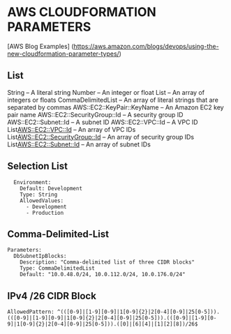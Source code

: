 # AWS CLOUDFORMATION PARAMETERS
[AWS Blog Examples]
(https://aws.amazon.com/blogs/devops/using-the-new-cloudformation-parameter-types/)

## List
String – A literal string
Number – An integer or float
List<Number> – An array of integers or floats
CommaDelimitedList – An array of literal strings that are separated by commas
AWS::EC2::KeyPair::KeyName – An Amazon EC2 key pair name
AWS::EC2::SecurityGroup::Id – A security group ID
AWS::EC2::Subnet::Id – A subnet ID
AWS::EC2::VPC::Id – A VPC ID
List<AWS::EC2::VPC::Id> – An array of VPC IDs
List<AWS::EC2::SecurityGroup::Id> – An array of security group IDs
List<AWS::EC2::Subnet::Id> – An array of subnet IDs

## Selection List
```
  Environment:
    Default: Development
    Type: String
    AllowedValues:
      - Development
      - Production
```

## Comma-Delimited-List
```
Parameters:
  DbSubnetIpBlocks:
    Description: "Comma-delimited list of three CIDR blocks"
    Type: CommaDelimitedList
    Default: "10.0.48.0/24, 10.0.112.0/24, 10.0.176.0/24"
```

## IPv4 /26 CIDR Block
```
AllowedPattern: ^(([0-9]|[1-9][0-9]|1[0-9]{2}|2[0-4][0-9]|25[0-5])).(([0-9]|[1-9][0-9]|1[0-9]{2}|2[0-4][0-9]|25[0-5])).(([0-9]|[1-9][0-9]|1[0-9]{2}|2[0-4][0-9]|25[0-5])).([0]|[6][4]|[1][2][8])/26$
```
